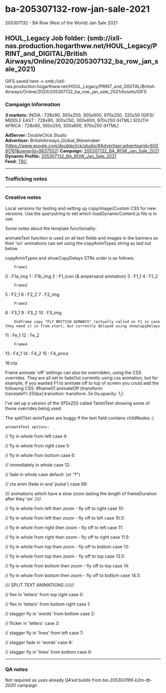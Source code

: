 # ba-205307132-row-jan-sale-2021
 
205307132 - BA Row (Rest of the World) Jan Sale 2021 

**HOUL_Legacy Job folder:** (smb://ixll-nas.production.hogarthww.net/HOUL_Legacy/PRINT_and_DIGITAL/British Airways/Online/2020/205307132_ba_row_jan_sale_2021)
---

GIFS saved here -> smb://ixll-nas.production.hogarthww.net/HOUL_Legacy/PRINT_and_DIGITAL/British Airways/Online/2020/205307132_ba_row_jan_sale_2021/Assets/GIFS

### Campaign Information

**3 markets:** 
INDIA : 728x90, 300x250, 300x600, 970x250, 320x50 (GIFS) 
MIDDLE EAST : 728x90, 300x250, 300x600, 970x250 (HTML)
SOUTH AFRICA : 728x90, 300x250, 300x600, 970x250 (HTML)


**AdServer:** DoubleClick Studio  
**Advertiser:** BritishAirways_Global_Wavemaker  (https://www.google.com/doubleclick/studio/#Advertiser:advertiserId=60091761&ownerId=9837502)
**Campaign:** [205307132_BA_ROW_Jan_Sale_2021](https://www.google.com/doubleclick/studio/#campaign:advertiserId=60091761&campaignId=60260486&ownerId=9837502)  
**Dynamic Profile:** [205307132_BA_ROW_Jan_Sale_2021](https://www.google.com/doubleclick/studio/#ContentManagement/ProfileGuides:id=10028540&pr=10587883&revision=DRAFT)  
**Feed:** [TBC](https://)


---

### Trafficking notes



---

### Creative notes

Local versions for testing and setting up copy/image/Custom CSS for new versions.
Use the querystring to set which loadDynamicContent.js file is in use.



Some notes about the template functionality:

animateText function is used on all text fields and images in the banners so their 'on' animations can set using the copyAnimTypes string as laid out below.

copyAnimTypes and showCopyDelays STRs order is as follows:

		Frame1
0  : F1a_img
1  : F1b_img
2  : F1_icon (& ampersand animation)
3  : F1_1
4  : F1_2
			
		Frame2
5  : F2_1
6  : F2_2
7  : F2_img

		Frame3
8  : F3_1
9  : F3_2
10 : F3_img

		Endframe copy "FLY BRITISH AIRWAYS" (actually called on F1 in case they need it in from start, but currently delayed using showCopyDelays
11 : Fe_1
12 : Fe_2

		Frame4
13 : F4_1
14 : F4_2
15 : F4_price

16:cta


Frame animate 'off' settings can also be overridden, using the CSS overrides. They are all set to fadeOut currently using css animation, but for example, if you
wanted F1 to animate off to top of screen you could add the following CSS:
 #frame01.animateOff {transform: translateY(-250px);transition: transform .5s 0s;opacity: 1;}

 I've set up a version of the 970x250 called ?animTest showing some of these overrides being used.

 The splitText animTypes are buggy if the text field contains childNodes :(


	animateText options:

// fly in whole from left
case 4:

// fly in whole from right
case 5:

// fly in whole from bottom
case 6:

// immediately in whole
case 12:

// fade in whole
case default: (or "f")

// cta anim (fade in and 'pulse')
case 99:

/// animations which have a slow zoom lasting the length of frameDuration after they 'on' ////

// fly in whole from left then zoom - fly off to right
case 10:

// fly in whole from left then zoom - fly off to left
case 10.5:

// fly in whole from right then zoom - fly off to left
case 11:

// fly in whole from right then zoom - fly off to right
case 11.5:

// fly in whole from top then zoom - fly off to bottom
case 13:

// fly in whole from top then zoom - fly off to top
case 13.5:

// fly in whole from bottom then zoom - fly off to top
case 14:

// fly in whole from bottom then zoom - fly off to bottom
case 14.5:


/// SPLIT TEXT ANIMATIONS //////

// flex in 'letters' from top right
case 0:

// flex in 'letters' from bottom right
case 1:

// stagger fly in 'words' from bottom
case 2:

// flicker in 'letters'
case 3:

// stagger fly in 'lines' from left
case 7:

// stagger fade in 'words'
case 8:

// stagger fly in 'lines' from bottom
case 9:



---

### QA notes
Not required as uses already QA'ed builds from *ba-205303199-b2m-tb-2020* campaign
